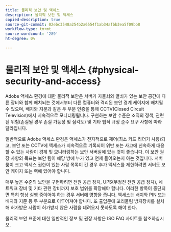 ```yaml
---
title: 물리적 보안 및 액세스
description: 물리적 보안 및 액세스
copied-description: true
source-git-commit: 02ebc3548a254b2a6554f1ab34afbb3ea5f09bb8
workflow-type: tm+mt
source-wordcount: '289'
ht-degree: 0%

---
```


# 물리적 보안 및 액세스 {#physical-security-and-access}

Adobe 액세스 환경에 대한 물리적 보안은 서버가 자물쇠와 열쇠가 있는 보안 공간에 다른 장비와 함께 배치되는 것에서부터 다른 컴퓨터와 격리된 보안 경계 케이지에 배치될 수 있으며, 배지와 지문과 같은 두 부분 인증을 통해 CCTV(Closed Circuit Television)에서 지속적으로 모니터링됩니다. 구현하는 보안 수준은 조직의 정책, 관련된 위험(손실될 경우 손실 가능성 및 심각도) 및 기타 법적 규정 준수 요구 사항에 따라 달라집니다.

일반적으로 Adobe 액세스 환경은 액세스가 전자적으로 제어(최소 카드 리더기 사용)되고, 보안 또는 CCTV에 액세스가 지속적으로 기록되어 위반 또는 사고에 신속하게 대응할 수 있는 사람이 경계 및 모니터링하는 보안 서버실에 있는 것이 좋습니다. 이 보안 권장 사항의 목표는 보안 팀이 해당 방에 누가 있고 언제 들어오는지 아는 것입니다. 서버 룸이 크고 액세스 권한이 있는 사람 목록이 긴 경우 추가 액세스를 제한하려면 서버도 보안 케이지 또는 랙에 있어야 합니다.

매우 높은 수준의 보안을 구현하려면 전원 공급 장치, UPS(무정전 전원 공급 장치), 네트워크 장비 및 기타 관련 장비까지 보호 범위를 확장해야 합니다. 이러한 항목이 중단되면 특히 항상 실행 중이어야 하는 경우 서버에 영향을 줍니다. 액세스는 배지와 PIN 또는 배지와 지문 등 두 부분으로 이루어져야 합니다. 또 출입문에 꼬리물림 방지장치를 설치해 허가받은 사람이 허가받지 않은 사람을 데려오지 못하도록 해야 한다.

물리적 보안 표준에 대한 일반적인 정보 및 권장 사항은 ISO FAQ 사이트를 참조하십시오.
